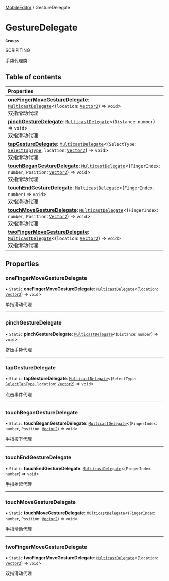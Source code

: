 [MobileEditor](../modules/MobileEditor.MobileEditor.md) / GestureDelegate

# GestureDelegate <Badge type="tip" text="Class" /> <Score text="GestureDelegate" />

**`Groups`**

SCRIPITING

手势代理类

## Table of contents

| Properties |
| :-----|
| **[oneFingerMoveGestureDelegate](MobileEditor.GestureDelegate.md#onefingermovegesturedelegate)**: [`MulticastDelegate`](Type.MulticastDelegate.md)<(`location`: [`Vector2`](Type.Vector2.md)) => `void`\> <br> 双指滑动代理|
| **[pinchGestureDelegate](MobileEditor.GestureDelegate.md#pinchgesturedelegate)**: [`MulticastDelegate`](Type.MulticastDelegate.md)<(`Distance`: `number`) => `void`\> <br> 双指滑动代理|
| **[tapGestureDelegate](MobileEditor.GestureDelegate.md#tapgesturedelegate)**: [`MulticastDelegate`](Type.MulticastDelegate.md)<(`SelectType`: [`SelectTapType`](../enums/MobileEditor.SelectTapType.md), `location`: [`Vector2`](Type.Vector2.md)) => `void`\> <br> 双指滑动代理|
| **[touchBeganGestureDelegate](MobileEditor.GestureDelegate.md#touchbegangesturedelegate)**: [`MulticastDelegate`](Type.MulticastDelegate.md)<(`FingerIndex`: `number`, `Position`: [`Vector2`](Type.Vector2.md)) => `void`\> <br> 双指滑动代理|
| **[touchEndGestureDelegate](MobileEditor.GestureDelegate.md#touchendgesturedelegate)**: [`MulticastDelegate`](Type.MulticastDelegate.md)<(`FingerIndex`: `number`) => `void`\> <br> 双指滑动代理|
| **[touchMoveGestureDelegate](MobileEditor.GestureDelegate.md#touchmovegesturedelegate)**: [`MulticastDelegate`](Type.MulticastDelegate.md)<(`FingerIndex`: `number`, `Position`: [`Vector2`](Type.Vector2.md)) => `void`\> <br> 双指滑动代理|
| **[twoFingerMoveGestureDelegate](MobileEditor.GestureDelegate.md#twofingermovegesturedelegate)**: [`MulticastDelegate`](Type.MulticastDelegate.md)<(`location`: [`Vector2`](Type.Vector2.md)) => `void`\> <br> 双指滑动代理|

## Properties

### oneFingerMoveGestureDelegate <Score text="oneFingerMoveGestureDelegate" /> 

▪ `Static` **oneFingerMoveGestureDelegate**: [`MulticastDelegate`](Type.MulticastDelegate.md)<(`location`: [`Vector2`](Type.Vector2.md)) => `void`\>

单指滑动代理

___

### pinchGestureDelegate <Score text="pinchGestureDelegate" /> 

▪ `Static` **pinchGestureDelegate**: [`MulticastDelegate`](Type.MulticastDelegate.md)<(`Distance`: `number`) => `void`\>

挤压手势代理

___

### tapGestureDelegate <Score text="tapGestureDelegate" /> 

▪ `Static` **tapGestureDelegate**: [`MulticastDelegate`](Type.MulticastDelegate.md)<(`SelectType`: [`SelectTapType`](../enums/MobileEditor.SelectTapType.md), `location`: [`Vector2`](Type.Vector2.md)) => `void`\>

点击事件代理

___

### touchBeganGestureDelegate <Score text="touchBeganGestureDelegate" /> 

▪ `Static` **touchBeganGestureDelegate**: [`MulticastDelegate`](Type.MulticastDelegate.md)<(`FingerIndex`: `number`, `Position`: [`Vector2`](Type.Vector2.md)) => `void`\>

手指按下代理

___

### touchEndGestureDelegate <Score text="touchEndGestureDelegate" /> 

▪ `Static` **touchEndGestureDelegate**: [`MulticastDelegate`](Type.MulticastDelegate.md)<(`FingerIndex`: `number`) => `void`\>

手指抬起代理

___

### touchMoveGestureDelegate <Score text="touchMoveGestureDelegate" /> 

▪ `Static` **touchMoveGestureDelegate**: [`MulticastDelegate`](Type.MulticastDelegate.md)<(`FingerIndex`: `number`, `Position`: [`Vector2`](Type.Vector2.md)) => `void`\>

手指滑动代理

___

### twoFingerMoveGestureDelegate <Score text="twoFingerMoveGestureDelegate" /> 

▪ `Static` **twoFingerMoveGestureDelegate**: [`MulticastDelegate`](Type.MulticastDelegate.md)<(`location`: [`Vector2`](Type.Vector2.md)) => `void`\>

双指滑动代理
